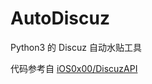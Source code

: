 # AutoDiscuz

Python3 的 Discuz 自动水贴工具

代码参考自 [iOS0x00/DiscuzAPI](https://github.com/iOS0x00/DiscuzAPI)
